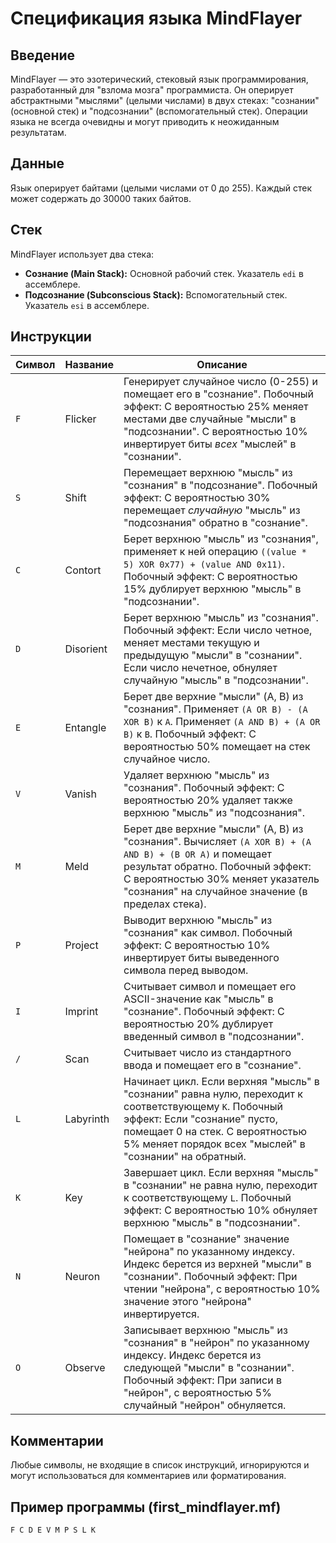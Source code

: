 # Спецификация языка MindFlayer

## Введение
MindFlayer — это эзотерический, стековый язык программирования, разработанный для "взлома мозга" программиста. Он оперирует абстрактными "мыслями" (целыми числами) в двух стеках: "сознании" (основной стек) и "подсознании" (вспомогательный стек). Операции языка не всегда очевидны и могут приводить к неожиданным результатам.

## Данные
Язык оперирует байтами (целыми числами от 0 до 255). Каждый стек может содержать до 30000 таких байтов.

## Стек
MindFlayer использует два стека:
*   **Сознание (Main Stack):** Основной рабочий стек. Указатель `edi` в ассемблере.
*   **Подсознание (Subconscious Stack):** Вспомогательный стек. Указатель `esi` в ассемблере.

## Инструкции

| Символ | Название    | Описание                                                                                                                              |
|--------|-------------|---------------------------------------------------------------------------------------------------------------------------------------|
| `F`    | Flicker     | Генерирует случайное число (0-255) и помещает его в "сознание". Побочный эффект: С вероятностью 25% меняет местами две случайные "мысли" в "подсознании". С вероятностью 10% инвертирует биты *всех* "мыслей" в "сознании". |
| `S`    | Shift       | Перемещает верхнюю "мысль" из "сознания" в "подсознание". Побочный эффект: С вероятностью 30% перемещает *случайную* "мысль" из "подсознания" обратно в "сознание". |
| `C`    | Contort     | Берет верхнюю "мысль" из "сознания", применяет к ней операцию `((value * 5) XOR 0x77) + (value AND 0x11)`. Побочный эффект: С вероятностью 15% дублирует верхнюю "мысль" в "подсознании". |
| `D`    | Disorient   | Берет верхнюю "мысль" из "сознания". Побочный эффект: Если число четное, меняет местами текущую и предыдущую "мысли" в "сознании". Если число нечетное, обнуляет случайную "мысль" в "подсознании". |
| `E`    | Entangle    | Берет две верхние "мысли" (A, B) из "сознания". Применяет `(A OR B) - (A XOR B)` к `A`. Применяет `(A AND B) + (A OR B)` к `B`. Побочный эффект: С вероятностью 50% помещает на стек случайное число. |
| `V`    | Vanish      | Удаляет верхнюю "мысль" из "сознания". Побочный эффект: С вероятностью 20% удаляет также верхнюю "мысль" из "подсознания". |
| `M`    | Meld        | Берет две верхние "мысли" (A, B) из "сознания". Вычисляет `(A XOR B) + (A AND B) + (B OR A)` и помещает результат обратно. Побочный эффект: С вероятностью 30% меняет указатель "сознания" на случайное значение (в пределах стека). |
| `P`    | Project     | Выводит верхнюю "мысль" из "сознания" как символ. Побочный эффект: С вероятностью 10% инвертирует биты выведенного символа перед выводом. |
| `I`    | Imprint     | Считывает символ и помещает его ASCII-значение как "мысль" в "сознание". Побочный эффект: С вероятностью 20% дублирует введенный символ в "подсознании". |
| `/`    | Scan        | Считывает число из стандартного ввода и помещает его в "сознание".                                                                  |
| `L`    | Labyrinth   | Начинает цикл. Если верхняя "мысль" в "сознании" равна нулю, переходит к соответствующему `K`. Побочный эффект: Если "сознание" пусто, помещает 0 на стек. С вероятностью 5% меняет порядок всех "мыслей" в "сознании" на обратный. |
| `K`    | Key         | Завершает цикл. Если верхняя "мысль" в "сознании" не равна нулю, переходит к соответствующему `L`. Побочный эффект: С вероятностью 10% обнуляет верхнюю "мысль" в "подсознании". |
| `N`    | Neuron      | Помещает в "сознание" значение "нейрона" по указанному индексу. Индекс берется из верхней "мысли" в "сознании". Побочный эффект: При чтении "нейрона", с вероятностью 10% значение этого "нейрона" инвертируется. |
| `O`    | Observe     | Записывает верхнюю "мысль" из "сознания" в "нейрон" по указанному индексу. Индекс берется из следующей "мысли" в "сознании". Побочный эффект: При записи в "нейрон", с вероятностью 5% случайный "нейрон" обнуляется. |

## Комментарии
Любые символы, не входящие в список инструкций, игнорируются и могут использоваться для комментариев или форматирования.

## Пример программы (first_mindflayer.mf)
```
F C D E V M P S L K